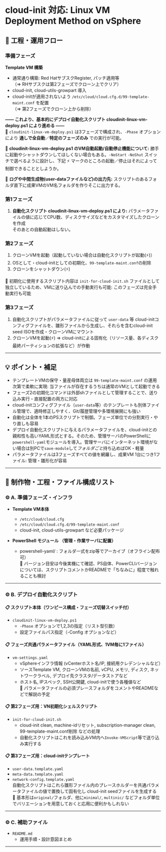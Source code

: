 # cloud-init 対応: Linux VM Deployment Method on vSphere

## 🚀 工程・運用フロー  

### 準備フェーズ
**Template VM 構築**

- 通常通り構築: Red HatサブスクRegister, パッチ適用等  
  （⇒ RHサブスクは第2フェーズでクローン上でクリア）
- cloud-init, cloud-utils-growpart 導入
- cloud-initが適用されないよう `/etc/cloud/cloud.cfg.d/99-template-maint.conf` を配置  
  （⇒ 第2フェーズでクローン上から削除）

**—— これより、基本的にデプロイ自動化スクリプト cloudinit-linux-vm-deploy.ps1 により進める ——**  
📍 `cloudinit-linux-vm-deploy.ps1` は3フェーズで構成され、`-Phase` オプションにより **通しで全自動**／**特定のフェーズのみ** での実行が可能。

📌 **cloudinit-linux-vm-deploy.ps1 のVM自動起動/自動停止機能について:**
勝手に起動やシャットダウンしてほしくない場合もある。`-NoStart` `-NoShut` スイッチで選べるように設計し、下記 ⚡ マークのところの起動／停止はそれによって制御できることとしようか。

📌 **ログや中間生成物(user-dataファイルなど)の出力先:**
スクリプトのあるフォルダ直下に成果VMのVM名フォルダを作りそこに出力する。

### 第1フェーズ

1. **自動化スクリプト cloudinit-linux-vm-deploy.ps1 により:** パラメータファイルの値に応じてCPU数、ディスクサイズなどをカスタマイズしたクローンを作成  
   そのあとの自動起動はしない。

### 第2フェーズ

1. クローンVMを起動（起動していない場合は自動化スクリプトが起動(⚡)）
2. OSとして・cloud-initとしての初期化、`99-template-maint.conf`の削除
3. クローンをシャットダウン(⚡)

📍 初期化に使用するスクリプト内容は `init-for-cloud-init.sh` ファイルとして独立しているため、VMに送り込んでの手動実行も可能: このフェーズは完全手動実行も可能

### 第3フェーズ

1. 自動化スクリプトがパラメータファイルに従って `user-data` 等 cloud-initコンフィグファイルを、雛形ファイルから生成し、それらを含むcloud-init seed ISOを作成・クローンVMにマウント
2. クローンVMを起動(⚡) ⇒ cloud-initによる固有化（リソース量、各ディスク最終パーティションの拡張など）が作動

---

## 💡 ポイント・補足

- テンプレートVMの保守・量産母体両立は `99-template-maint.conf` の運用次第で柔軟に実現: 当ファイルが存在するうちは通常のVMとして起動できる
- フェーズ2の初期化コマンドは外部shファイルとして管理することで、送り込み実行・直接配置の両方に対応
- cloud-initコンフィグファイル（`user-data`等）のテンプレートも別体ファイル管理で、適時修正しやすく、Git/履歴管理や多環境展開にも強い
- 自動化は全体を1本のPSスクリプトで制御。フェーズ単位での分割実行・やり直しも容易
- デプロイ自動化スクリプトに与えるパラメータファイルを、cloud-initとの親和性も高いYAML形式とする。そのため、管理サーバのPowerShellに`powershell-yaml`モジュールを導入。管理サーバにインターネット環境がない場合は別PCで`save-module`して*フォルダごと*持ち込めばOK・軽量
- パラメータファイルは3フェーズすべての値を網羅し、成果VM 1台につき1ファイル: 管理・雛形化が容易

---

## 🚀 制作物・工程・ファイル構成リスト

### ⚙️ A. 準備フェーズ・インフラ

- **Template VM本体**
    - `/etc/cloud/cloud.cfg`  
    - `/etc/cloud/cloud.cfg.d/99-template-maint.conf`  
    - cloud-init, cloud-utils-growpart など必要パッケージ

- **PowerShell モジュール （管理・作業サーバに配置）**
    - powershell-yaml/ : フォルダ一式をzip等でアーカイブ（オフライン配布可）  
      📌 バージョン目安は今後実機にて確認、PS自体、PowerCLIバージョンについては、スクリプトコメントかREADMEで「ちなみに」程度で触れることも検討

---

### ⚙️ B. デプロイ自動化スクリプト

#### 📋 スクリプト本体（ワンピース構成・フェーズ切替スイッチ付）
- `cloudinit-linux-vm-deploy.ps1`
    - `-Phase` オプションで1,2,3の指定（リスト型引数）
    - 設定ファイルパス指定（-Config オプションなど）

#### 📋 フェーズ共通パラメータファイル（YAML形式、1VM毎に1ファイル）
- `vm-settings.yaml`
    - vSphereインフラ情報 (vCenterホスト名/IP, 接続用クレデンシャルなど）
    - ソースTemplate VM, クローンVMの名前, vCPU, メモリ, ディスク, ネットワークラベル, デプロイ先クラスタ/データストアなど
    - ホスト名, IPスペック, SSH公開鍵, cloud-initで使う各種値など  
    📌 パラメータファイルの必須プレースフォルダをコメントやREADMEなどで解説の予定

#### 📋 第2フェーズ用：VN初期化シェルスクリプト
- `init-for-cloud-init.sh`
    - cloud-init clean, machine-idリセット, subscription-manager clean, 99-template-maint.conf削除 などの処理
    - 自動化スクリプトはこれを読み込みVM内へ`Invoke-VMScript`等で送り込み実行する

#### 📋 第3フェーズ用：cloud-initテンプレート
- `user-data.template.yaml`
- `meta-data.template.yaml`
- `network-config.template.yaml`  
自動化スクリプトはこれら雛形ファイル内のプレースホルダーを共通パラメータファイルの値で置換して固有化し cloud-init seedファイルを生成する  
📌 基本形は`original/`フォルダ、他に`minimal/`, `multinic/` などフォルダ単位でバリエーションを用意しておくと応用に便利かもしれない

---

### ⚙️ C. 補助ファイル

- `README.md`  
    - 運用手順・設計意図まとめ

---
